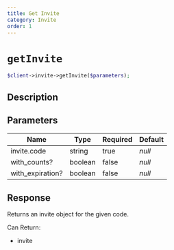 ```yaml
---
title: Get Invite
category: Invite
order: 1
---
```


# `getInvite`

```php
$client->invite->getInvite($parameters);
```

## Description



## Parameters


Name | Type | Required | Default
--- | --- | --- | ---
invite.code | string | true | *null*
with_counts? | boolean | false | *null*
with_expiration? | boolean | false | *null*

## Response

Returns an invite object for the given code.

Can Return:

* invite
